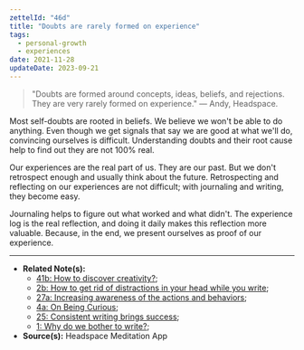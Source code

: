 ```yaml
---
zettelId: "46d"
title: "Doubts are rarely formed on experience"
tags:
  - personal-growth
  - experiences
date: 2021-11-28
updateDate: 2023-09-21
---
```


> "Doubts are formed around concepts, ideas, beliefs, and rejections. They are very rarely formed on experience." — Andy, Headspace.

Most self-doubts are rooted in beliefs. We believe we won't be able to do anything. Even though we get signals that say we are good at what we'll do, convincing ourselves is difficult. Understanding doubts and their root cause help to find out they are not 100% real.

Our experiences are the real part of us. They are our past. But we don't retrospect enough and usually think about the future. Retrospecting and reflecting on our experiences are not difficult; with journaling and writing, they become easy.

Journaling helps to figure out what worked and what didn't. The experience log is the real reflection, and doing it daily makes this reflection more valuable. Because, in the end, we present ourselves as proof of our experience.

---

- **Related Note(s):**
  - [41b: How to discover creativity?](/notes/41b/);
  - [2b: How to get rid of distractions in your head while you write](/notes/2b/);
  - [27a: Increasing awareness of the actions and behaviors](/notes/27a/);
  - [4a: On Being Curious](/notes/4a/);
  - [25: Consistent writing brings success](/notes/25/);
  - [1: Why do we bother to write?](/notes/1/);
- **Source(s):** Headspace Meditation App

